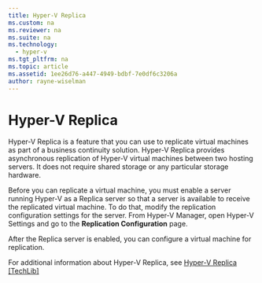 ```yaml
---
title: Hyper-V Replica
ms.custom: na
ms.reviewer: na
ms.suite: na
ms.technology: 
  - hyper-v
ms.tgt_pltfrm: na
ms.topic: article
ms.assetid: 1ee26d76-a447-4949-bdbf-7e0df6c3206a
author: rayne-wiselman
---
```

# Hyper-V Replica
Hyper\-V Replica is a feature that you can use to replicate virtual machines as part of a business continuity solution. Hyper\-V Replica provides asynchronous replication of Hyper\-V virtual machines between two hosting servers. It does not require shared storage or any particular storage hardware.  
  
Before you can replicate a virtual machine, you must enable a server running Hyper\-V as a Replica server so that a server is available to receive the replicated virtual machine. To do that, modify the replication configuration settings for the server. From Hyper\-V Manager, open Hyper\-V Settings and go to the **Replication Configuration** page.  
  
After the Replica server is enabled, you can configure a virtual machine for replication.  
  
For additional information about Hyper\-V Replica, see [Hyper\-V Replica \[TechLib\]](assetId:///3d81d4f3-2db8-431b-9796-79ab4fe477be)  
  

